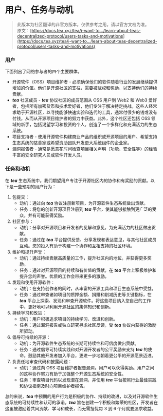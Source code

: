 # 用户、任务与动机

> 此版本为社区翻译的非官方版本，仅供参考之用。请以官方文档为准。\
> 原文：[https://docs.tea.xyz/tea/i-want-to.../learn-about-teas-decentralized-protocol/users-tasks-and-motivations](https://docs.tea.xyz/tea/i-want-to.../learn-about-teas-decentralized-protocol/users-tasks-and-motivations)

### 用户

下面列出了网络参与者的四个主要群体。

* 开源软件（OSS）项目维护者 - 必须确保他们的软件随着行业的发展继续提供增加的价值。他们是开源社区的支柱，需要被赋权和奖励，以支持他们的持续贡献。
* _**tea**_ 社区成员 - _**tea**_ 协议社区的成员范围从 OSS 用户到 Web2 和 Web3 爱好者，包括所有加密货币和技术爱好者，他们专注于解决特定挑战。这些人经常求助于开源社区，以寻找能够快速实验和迭代的工具，通常付很少的钱或没有付钱，从而从开源项目维护者的努力中获益。此外，这个社区还包括 OSS 领域的新手，包括渴望学习和投资的个人，创造了一个多样化和充满活力的生态系统。
* 项目支持者 - 使用开源软件构建商业产品的组织或开源项目的用户、希望支持生态系统的慈善家或希望资助团队开发更大系统组件的企业家。
* 漏洞报告者 - 通常是愿意花时间检查项目相关声明（功能、安全性等）的经验丰富的安全研究人员或软件开发人员。

### 任务和动机

在 _**tea**_ 生态系统中，我们期望用户专注于开源社区内的协作和有奖励的贡献。以下是一些预期的用户行为：

1. 包提交：
   * 动机：通过向 _**tea**_ 协议注册新项目，为开源软件生态系统做出贡献。
   * 任务：将您的创新开源项目注册到 _**tea**_ 平台，使其能够接触到更广泛的受众，并有可能获得奖励。
2. 社区参与：
   * 动机：分享对开源项目和开发者的见解和意见，为充满活力的社区做出贡献。
   * 任务：通过在 _**tea**_ 平台提供反馈、分享发现和表达意见，与其他社区成员互动。您的投入有助于构建一个协作和互相支持的社区环境。
3. 维护和提升声誉：
   * 动机：通过持续贡献高质量的工作，提升社区内的地位，并获得更多奖励。
   * 任务：通过对开源项目的持续和有价值的贡献，在 _**tea**_ 平台上积极维护和提升您的声誉。优质的工作会带来更多的激励。
4. 发现和使用开源软件：
   * 动机：在支持创作者的同时，从丰富的开源工具和项目生态系统中受益。
   * 任务：通过审查诸如项目的质押金额、捐赠和削减历史等关键指标，在 _**tea**_ 平台上探索、发现和审查开源软件。将这些项目纳入您自己的工作中，更好地可以利用开源社区的集体知识和创新。
5. 持续学习和改进：
   * 动机：用户积极追求项目的持续学习、改进和创新。
   * 任务：通过漏洞报告或独立研究寻求社区反馈，受 _**tea**_ 协议内获得的激励所驱动。
6. 倡导可持续的开源：
   * 动机：为开源软件生态系统的长期可持续性和可信度做出贡献。
   * 任务：通过倡导可持续实践和对开源开发者的公平奖励来支持 _**tea**_ 的使命。鼓励其他开发者加入平台，更进一步地朝着更公平的开源愿景迈进。
7. 负责任地审查代码和披露问题：
   * 动机：通过向 OSS 项目维护者报告漏洞，用户可以获得奖励。用户之间的这种协作努力有助于加强整个开源生态系统的安全性。
   * 任务：审查项目代码以发现潜在漏洞，并使用 _**tea**_ 平台按照行业最佳实践和协议指南及时向项目维护者报告。

总的来说，_**tea**_ 中预期的用户行为是积极的协作、持续的改进，以及对开源软件生态系统的可持续性和认可的承诺。_**tea**_ 旨在创建一个积极和繁荣的社区，开发者在这里被激励着共同贡献、学习和成长，而无需担忧每 3 到 6 个月就要追求收益。
